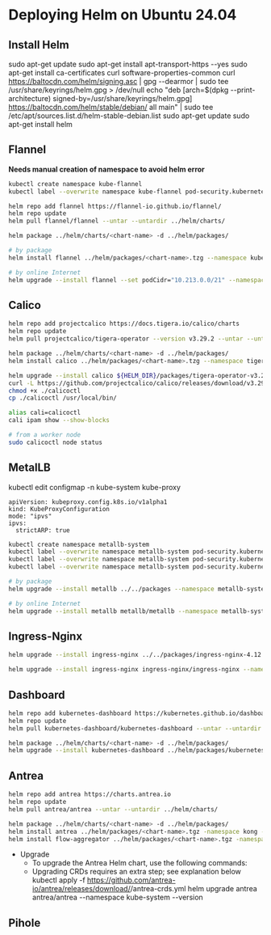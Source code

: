 # Deploying Helm on Ubuntu 24.04

## Install Helm

sudo apt-get update
sudo apt-get install apt-transport-https --yes
sudo apt-get install ca-certificates curl software-properties-common
curl https://baltocdn.com/helm/signing.asc | gpg --dearmor | sudo tee /usr/share/keyrings/helm.gpg > /dev/null
echo "deb [arch=$(dpkg --print-architecture) signed-by=/usr/share/keyrings/helm.gpg] https://baltocdn.com/helm/stable/debian/ all main" | sudo tee /etc/apt/sources.list.d/helm-stable-debian.list
sudo apt-get update
sudo apt-get install helm

## Flannel

**Needs manual creation of namespace to avoid helm error**

```bash
kubectl create namespace kube-flannel
kubectl label --overwrite namespace kube-flannel pod-security.kubernetes.io/enforce=privileged

helm repo add flannel https://flannel-io.github.io/flannel/
helm repo update
helm pull flannel/flannel --untar --untardir ../helm/charts/

helm package ../helm/charts/<chart-name> -d ../helm/packages/

# by package
helm install flannel ../helm/packages/<chart-name>.tzg --namespace kube-flannel --set podCidr="10.255.0.0/16"

# by online Internet
helm upgrade --install flannel --set podCidr="10.213.0.0/21" --namespace kube-flannel flannel/flannel

```

## Calico

```bash
helm repo add projectcalico https://docs.tigera.io/calico/charts
helm repo update
helm pull projectcalico/tigera-operator --version v3.29.2 --untar --untardir .

helm package ../helm/charts/<chart-name> -d ../helm/packages/
helm install calico ../helm/packages/<chart-name>.tzg --namespace tigera-operator --create-namespace

helm upgrade --install calico ${HELM_DIR}/packages/tigera-operator-v3.29.2.tgz --namespace tigera-operator --create-namespace
curl -L https://github.com/projectcalico/calico/releases/download/v3.29.2/calicoctl-linux-amd64 -o calicoctl
chmod +x ./calicoctl
cp ./calicoctl /usr/local/bin/

alias cali=calicoctl
cali ipam show --show-blocks

# from a worker node
sudo calicoctl node status
```

## MetalLB

kubectl edit configmap -n kube-system kube-proxy

```text
apiVersion: kubeproxy.config.k8s.io/v1alpha1
kind: KubeProxyConfiguration
mode: "ipvs"
ipvs:
  strictARP: true
```

```bash
kubectl create namespace metallb-system
kubectl label --overwrite namespace metallb-system pod-security.kubernetes.io/enforce=privileged
kubectl label --overwrite namespace metallb-system pod-security.kubernetes.io/audit=privileged
kubectl label --overwrite namespace metallb-system pod-security.kubernetes.io/warn=privileged

# by package
helm upgrade --install metallb ../../packages --namespace metallb-system

# by online Internet
helm upgrade --install metallb metallb/metallb --namespace metallb-system
```

## Ingress-Nginx

```bash
helm upgrade --install ingress-nginx ../../packages/ingress-nginx-4.12.0.tgz --namespace ingress-nginx --create-namespace

helm upgrade --install ingress-nginx ingress-nginx/ingress-nginx --namespace ingress-nginx --create-namespace -set "controller.extraArgs.enable-ssl-passthrough=true
```

## Dashboard

```bash
helm repo add kubernetes-dashboard https://kubernetes.github.io/dashboard/
helm repo update
helm pull kubernetes-dashboard/kubernetes-dashboard --untar --untardir ../helm/charts/

helm package ../helm/charts/<chart-name> -d ../helm/packages/
helm upgrade --install kubernetes-dashboard ../helm/packages/kubernetes-dashboard-7.11.0.tgz --namespace kubernetes-dashboard --create-namespace
```

## Antrea

```bash
helm repo add antrea https://charts.antrea.io
helm repo update
helm pull antrea/antrea --untar --untardir ../helm/charts/

helm package ../helm/charts/<chart-name> -d ../helm/packages/
helm install antrea ../helm/packages/<chart-name>.tgz -namespace kong --create-namespace
helm install flow-aggregator ../helm/packages/<chart-name>.tgz -namespace kong --create-namespace
```

- Upgrade
  - To upgrade the Antrea Helm chart, use the following commands:
  - Upgrading CRDs requires an extra step; see explanation below
kubectl apply -f https://github.com/antrea-io/antrea/releases/download/<TAG>/antrea-crds.yml
helm upgrade antrea antrea/antrea --namespace kube-system --version <TAG>

## Pihole

